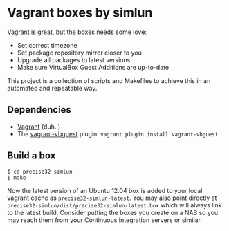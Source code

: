 Vagrant boxes by simlun
=======================

[Vagrant][1] is great, but the boxes needs some love:

* Set correct timezone
* Set package repository mirror closer to you
* Upgrade all packages to latest versions
* Make sure VirtualBox Guest Additions are up-to-date

This project is a collection of scripts and Makefiles to achieve this in an
automated and repeatable way.


Dependencies
------------

* [Vagrant][1] (duh..)
* The [vagrant-vbguest][2] plugin: `vagrant plugin install vagrant-vbguest`


Build a box
-----------

    $ cd precise32-simlun
    $ make

Now the latest version of an Ubuntu 12.04 box is added to your local vagrant
cache as `precise32-simlun-latest`. You may also point directly at
`precise32-simlun/dist/precise32-simlun-latest.box` which will always link to
the latest build. Consider putting the boxes you create on a NAS so you may
reach them from your Continuous Integration servers or similar.


[1]: http://www.vagrantup.com/
[2]: https://github.com/dotless-de/vagrant-vbguest
